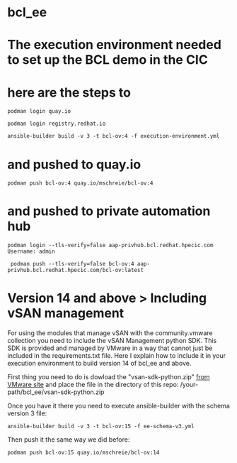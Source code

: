 # bcl_ee
# The execution environment needed to set up the BCL demo in the CIC
# here are the steps to
 ```
 podman login quay.io
 ```
 ```
 podman login registry.redhat.io
 ```
 ```
 ansible-builder build -v 3 -t bcl-ov:4 -f execution-environment.yml
 ```


# and pushed to quay.io
 ```
 podman push bcl-ov:4 quay.io/mschreie/bcl-ov:4
 ```

# and pushed to private automation hub
 ```
 podman login --tls-verify=false aap-privhub.bcl.redhat.hpecic.com
 Username: admin
```
```
 podman push --tls-verify=false bcl-ov:4 aap-privhub.bcl.redhat.hpecic.com/bcl-ov:latest
 ```

# Version 14 and above > Including vSAN management 

For using the modules that manage vSAN with the community.vmware collection you need to include the vSAN Management python SDK. This SDK is provided and managed by VMware in a way that cannot just be included in the requirements.txt file. Here I explain how to include it in your execution environment to build version 14 of bcl_ee and above.

First thing you need to do is dowload the "vsan-sdk-python.zip" [from VMware site](https://developer.vmware.com/web/sdk/7.0%20U2/vsan-python) and place the file in the directory of this repo: /your-path/bcl_ee/vsan-sdk-python.zip

Once you have it there you need to execute ansible-builder with the schema version 3 file:

```
ansible-builder build -v 3 -t bcl-ov:15 -f ee-schema-v3.yml
```

Then push it the same way we did before:
```
podman push bcl-ov:15 quay.io/mschreie/bcl-ov:14
```